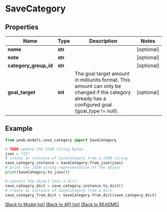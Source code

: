 # SaveCategory


## Properties

Name | Type | Description | Notes
------------ | ------------- | ------------- | -------------
**name** | **str** |  | [optional] 
**note** | **str** |  | [optional] 
**category_group_id** | **str** |  | [optional] 
**goal_target** | **int** | The goal target amount in milliunits format.  This amount can only be changed if the category already has a configured goal (goal_type !&#x3D; null). | [optional] 

## Example

```python
from ynab.models.save_category import SaveCategory

# TODO update the JSON string below
json = "{}"
# create an instance of SaveCategory from a JSON string
save_category_instance = SaveCategory.from_json(json)
# print the JSON string representation of the object
print(SaveCategory.to_json())

# convert the object into a dict
save_category_dict = save_category_instance.to_dict()
# create an instance of SaveCategory from a dict
save_category_from_dict = SaveCategory.from_dict(save_category_dict)
```
[[Back to Model list]](../README.md#documentation-for-models) [[Back to API list]](../README.md#documentation-for-api-endpoints) [[Back to README]](../README.md)


